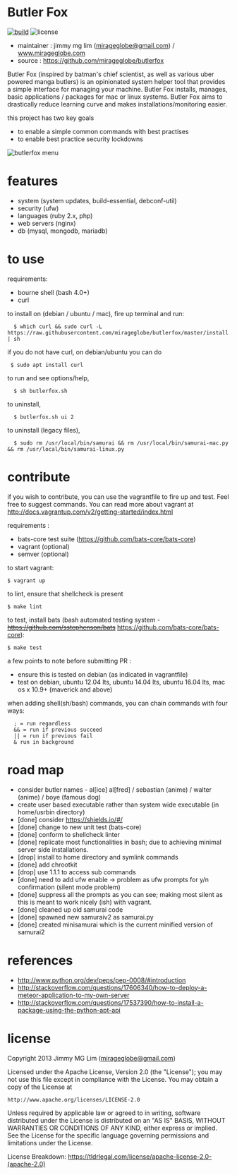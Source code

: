 # Butler Fox #

[![build](https://img.shields.io/travis/mirageglobe/butlerfox.svg)](https://travis-ci.org/mirageglobe/butlerfox)
![license](https://img.shields.io/github/license/mirageglobe/butlerfox.svg)

- maintainer : jimmy mg lim (mirageglobe@gmail.com) / www.mirageglobe.com
- source : https://github.com/mirageglobe/butlerfox

Butler Fox (inspired by batman's chief scientist, as well as various uber powered manga butlers) is an opinionated system helper tool that provides a simple interface for managing your machine. Butler Fox installs, manages, basic applications / packages for mac or linux systems. Butler Fox aims to drastically reduce learning curve and makes installations/monitoring easier.

this project has two key goals

- to enable a simple common commands with best practises
- to enable best practice security lockdowns

![butlerfox menu](https://raw.githubusercontent.com/mirageglobe/butlerfox/master/gh-heroimage.png)

# features #

- system (system updates, build-essential, debconf-util)
- security (ufw)
- languages (ruby 2.x, php)
- web servers (nginx)
- db (mysql, mongodb, mariadb)

# to use

requirements:
- bourne shell (bash 4.0+)
- curl

to install on (debian / ubuntu / mac), fire up terminal and run:
```
  $ which curl && sudo curl -L https://raw.githubusercontent.com/mirageglobe/butlerfox/master/install.sh | sh
```

if you do not have curl, on debian/ubuntu you can do
```
 $ sudo apt install curl
```

to run and see options/help,
```
  $ sh butlerfox.sh
```

to uninstall,
```
  $ butlerfox.sh ui 2
```

to uninstall (legacy files),
```
  $ sudo rm /usr/local/bin/samurai && rm /usr/local/bin/samurai-mac.py && rm /usr/local/bin/samurai-linux.py
```

# contribute

if you wish to contribute, you can use the vagrantfile to fire up and test. Feel free to suggest commands. You can read more about vagrant at http://docs.vagrantup.com/v2/getting-started/index.html

requirements :
- bats-core test suite (https://github.com/bats-core/bats-core)
- vagrant (optional)
- semver (optional)

to start vagrant:
```
$ vagrant up
```

to lint, ensure that shellcheck is present
```
$ make lint
```

to test, install bats (bash automated testing system - ~~https://github.com/sstephenson/bats~~ https://github.com/bats-core/bats-core):
```
$ make test
```

a few points to note before submitting PR :

- ensure this is tested on debian (as indicated in vagrantfile)
- test on debian, ubuntu 12.04 lts, ubuntu 14.04 lts, ubuntu 16.04 lts, mac os x 10.9+ (maverick and above)

when adding shell(sh/bash) commands, you can chain commands with four ways:
```
  ; = run regardless
  && = run if previous succeed
  || = run if previous fail
  & run in background
```

# road map #

- consider butler names - al[ice] al[fred] / sebastian (anime) / walter (anime) / boye (famous dog)
- create user based executable rather than system wide executable (in home/usrbin directory)
- [done] consider https://shields.io/#/
- [done] change to new unit test (bats-core)
- [done] conform to shellcheck linter
- [done] replicate most functionalities in bash; due to achieving minimal server side installations.
- [drop] install to home directory and symlink commands
- [done] add chrootkit
- [drop] use 1.1.1 to access sub commands
- [done] need to add ufw enable -> problem as ufw prompts for y/n confirmation (silent mode problem)
- [done] suppress all the prompts as you can see; making most silent as this is meant to work nicely (ish) with vagrant.
- [done] cleaned up old samurai code
- [done] spawned new samuraiv2 as samurai.py
- [done] created minisamurai which is the current minified version of samurai2

# references

- http://www.python.org/dev/peps/pep-0008/#introduction
- http://stackoverflow.com/questions/17606340/how-to-deploy-a-meteor-application-to-my-own-server
- http://stackoverflow.com/questions/17537390/how-to-install-a-package-using-the-python-apt-api

# license

Copyright 2013 Jimmy MG Lim (mirageglobe@gmail.com)

Licensed under the Apache License, Version 2.0 (the "License");
you may not use this file except in compliance with the License.
You may obtain a copy of the License at

    http://www.apache.org/licenses/LICENSE-2.0

Unless required by applicable law or agreed to in writing, software
distributed under the License is distributed on an "AS IS" BASIS,
WITHOUT WARRANTIES OR CONDITIONS OF ANY KIND, either express or implied.
See the License for the specific language governing permissions and
limitations under the License.

License Breakdown: https://tldrlegal.com/license/apache-license-2.0-(apache-2.0)
